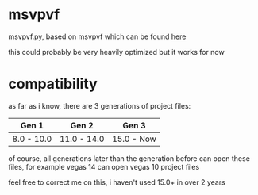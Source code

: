 # msvpvf
msvpvf.py, based on msvpvf which can be found [here](https://www.focusonvegas.com/movie-studio-vegas-pro-version-faker/)

this could probably be very heavily optimized but it works for now

# compatibility
as far as i know, there are 3 generations of project files:

Gen 1 | Gen 2 | Gen 3
--- | --- | ---
8.0 - 10.0 | 11.0 - 14.0 | 15.0 - Now

of course, all generations later than the generation before can open these files, for example vegas 14 can open vegas 10 project files

feel free to correct me on this, i haven't used 15.0+ in over 2 years
